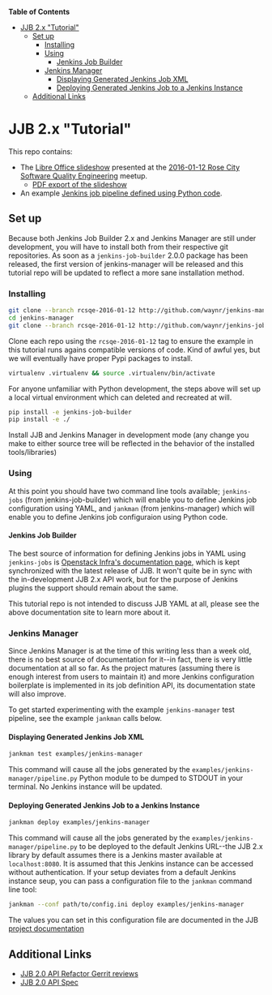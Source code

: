 <!-- markdown-toc start - Don't edit this section. Run M-x markdown-toc-generate-toc again -->
**Table of Contents**

- [JJB 2.x "Tutorial"](#jjb-2x-tutorial)
    - [Set up](#set-up)
        - [Installing](#installing)
        - [Using](#using)
            - [Jenkins Job Builder](#jenkins-job-builder)
        - [Jenkins Manager](#jenkins-manager)
            - [Displaying Generated Jenkins Job XML](#displaying-generated-jenkins-job-xml)
            - [Deploying Generated Jenkins Job to a Jenkins Instance](#deploying-generated-jenkins-job-to-a-jenkins-instance)
    - [Additional Links](#additional-links)

<!-- markdown-toc end -->

# JJB 2.x "Tutorial"

This repo contains:

* The [Libre Office slideshow][ls-rcsqe-2016-01-12] presented at the
[2016-01-12 Rose City Software Quality Engineering][rcsqe-2016-01-12] meetup.
    * [PDF export of the slideshow][pdf-rcsqe-2016-01-12]
* An example
  [Jenkins job pipeline defined using Python code][example_jenkins-manager_pipeline].

## Set up

Because both Jenkins Job Builder 2.x and Jenkins Manager are still under
development, you will have to install both from their respective git
repositories. As soon as a `jenkins-job-builder` 2.0.0 package has been
released, the first version of jenkins-manager will be released and this
tutorial repo will be updated to reflect a more sane installation method.

### Installing

```bash
git clone --branch rcsqe-2016-01-12 http://github.com/waynr/jenkins-manager
cd jenkins-manager
git clone --branch rcsqe-2016-01-12 http://github.com/waynr/jenkins-job-builder
```
Clone each repo using the `rcsqe-2016-01-12` tag to ensure the example in this
tutorial runs agains compatible versions of code. Kind of awful yes, but we will
eventually have proper Pypi packages to install.


```bash
virtualenv .virtualenv && source .virtualenv/bin/activate
```
For anyone unfamiliar with Python development, the steps above will set up a
local virtual environment which can deleted and recreated at will.

```bash
pip install -e jenkins-job-builder
pip install -e ./
```
Install JJB and Jenkins Manager in development mode (any change you make to
either source tree will be reflected in the behavior of the installed
tools/libraries)

### Using

At this point you should have two command line tools available; `jenkins-jobs`
(from jenkins-job-builder) which will enable you to define Jenkins job
configuration using YAML, and `jankman` (from jenkins-manager) which will enable
you to define Jenkins job configuraion using Python code.

#### Jenkins Job Builder

The best source of information for defining Jenkins jobs in YAML using
`jenkins-jobs` is
[Openstack Infra's documentation page](http://docs.openstack.org/infra/jenkins-job-builder/),
which is kept synchronized with the latest release of JJB. It won't quite be in
sync with the in-development JJB 2.x API work, but for the purpose of Jenkins
plugins the support should remain about the same.

This tutorial repo is not intended to discuss JJB YAML at all, please see the
above documentation site to learn more about it.

### Jenkins Manager

Since Jenkins Manager is at the time of this writing less than a week old,
there is no best source of documentation for it--in fact, there is very little
documentation at all so far. As the project matures (assuming there is enough
interest from users to maintain it) and more Jenkins configuration boilerplate
is implemented in its job definition API, its documentation state will also
improve.

To get started experimenting with the example `jenkins-manager` test pipeline,
see the example `jankman` calls below.

#### Displaying Generated Jenkins Job XML

```bash
jankman test examples/jenkins-manager
```

This command will cause all the jobs generated by the
`examples/jenkins-manager/pipeline.py` Python module to be dumped to STDOUT in
your terminal. No Jenkins instance will be updated.

#### Deploying Generated Jenkins Job to a Jenkins Instance

```bash
jankman deploy examples/jenkins-manager
```

This command will cause all the jobs generated by the
`examples/jenkins-manager/pipeline.py` to be deployed to the default Jenkins
URL--the JJB 2.x library by default assumes there is a Jenkins master available
at `localhost:8080`. It is assumed that this Jenkins instance can be accessed
without authentication. If your setup deviates from a default Jenkins instance
seup, you can pass a configuration file to the `jankman` command line tool:

```bash
jankman --conf path/to/config.ini deploy examples/jenkins-manager
```

The values you can set in this configuration file are documented in the JJB
[project documentation](http://docs.openstack.org/infra/jenkins-job-builder/execution.html)


## Additional Links

* [JJB 2.0 API Refactor Gerrit reviews](https://review.openstack.org/#/q/topic:jjb-2.0.0-api)
* [JJB 2.0 API Spec](http://specs.openstack.org/openstack-infra/infra-specs/specs/jenkins-job-builder_2.0.0-api-changes.html#gerrit-topic)


[example_jenkins-manager_pipeline]: examples/jenkins-manager/pipeline.py
[rcsqe-2016-01-12]: http://www.meetup.com/Rose-City-Software-Quality-Engineers/events/227299686/
[ls-rcsqe-2016-01-12]: presentation/version-control-jenkins-jobs-with-jjb.fodp
[pdf-rcsqe-2016-01-12]: http://waynr.github.io/jjb-2.x-tutorial/pdfs/version-control-jenkins-jobs-with-jjb.pdf
